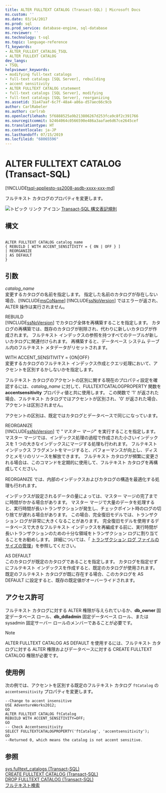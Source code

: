 ```yaml
---
title: ALTER FULLTEXT CATALOG (Transact-SQL) | Microsoft Docs
ms.custom: ''
ms.date: 03/14/2017
ms.prod: sql
ms.prod_service: database-engine, sql-database
ms.reviewer: ''
ms.technology: t-sql
ms.topic: language-reference
f1_keywords:
- ALTER_FULLEXT_CATALOG_TSQL
- ALTER FULLEXT CATALOG
dev_langs:
- TSQL
helpviewer_keywords:
- modifying full-text catalogs
- full-text catalogs [SQL Server], rebuilding
- accent sensitivity
- ALTER FULLTEXT CATALOG statement
- full-text catalogs [SQL Server], modifying
- full-text catalogs [SQL Server], reorganizing
ms.assetid: 31a47aaf-6c7f-48a4-a86a-d57aec66c9cb
author: CarlRabeler
ms.author: carlrab
ms.openlocfilehash: 5f6888525a9b213806267d253fca9c8f2c391766
ms.sourcegitcommit: b2464064c0566590e486a3aafae6d67ce2645cef
ms.translationtype: HT
ms.contentlocale: ja-JP
ms.lasthandoff: 07/15/2019
ms.locfileid: "68065596"
---
```

# <a name="alter-fulltext-catalog-transact-sql"></a>ALTER FULLTEXT CATALOG (Transact-SQL)
[!INCLUDE[tsql-appliesto-ss2008-asdb-xxxx-xxx-md](../../includes/tsql-appliesto-ss2008-asdb-xxxx-xxx-md.md)]

  フルテキスト カタログのプロパティを変更します。  
  
 ![トピック リンク アイコン](../../database-engine/configure-windows/media/topic-link.gif "トピック リンク アイコン") [Transact-SQL 構文表記規則](../../t-sql/language-elements/transact-sql-syntax-conventions-transact-sql.md)  
  
## <a name="syntax"></a>構文  
  
```  
  
ALTER FULLTEXT CATALOG catalog_name   
{ REBUILD [ WITH ACCENT_SENSITIVITY = { ON | OFF } ]  
| REORGANIZE  
| AS DEFAULT   
}  
```  
  
## <a name="arguments"></a>引数  
 *catalog_name*  
 変更するカタログの名前を指定します。 指定した名前のカタログが存在しない場合、[!INCLUDE[msCoName](../../includes/msconame-md.md)] [!INCLUDE[ssNoVersion](../../includes/ssnoversion-md.md)] ではエラーが返され、ALTER 操作は実行されません。  
  
 REBUILD  
 [!INCLUDE[ssNoVersion](../../includes/ssnoversion-md.md)] でカタログ全体を再構築することを指定します。 カタログの再構築では、既存のカタログが削除され、代わりに新しいカタログが作成されます。 フルテキスト インデックスの参照を持つすべてのテーブルが新しいカタログに関連付けられます。 再構築すると、データベース システム テーブル内のフルテキスト メタデータがリセットされます。  
  
 WITH ACCENT_SENSITIVITY = {ON|OFF}  
 変更するカタログのフルテキスト インデックス作成とクエリ処理において、アクセントを区別するかしないかを指定します。  
  
 フルテキスト カタログのアクセントの区別に関する現在のプロパティ設定を確認するには、*catalog_name* に対して、FULLTEXTCATALOGPROPERTY 関数を **accentsensitivity** プロパティ値と共に使用します。 この関数で '1' が返された場合、フルテキスト カタログではアクセントが区別され、'0' が返された場合、アクセントは区別されません。  
  
 アクセントの区別は、既定ではカタログとデータベースで同じになっています。  
  
 REORGANIZE  
 [!INCLUDE[ssNoVersion](../../includes/ssnoversion-md.md)] で "*マスター マージ*" を実行することを指定します。マスター マージでは、インデックス処理の過程で作成された小さいインデックスを 1 つの大きなインデックスにマージする処理も行われます。 フルテキスト インデックス フラグメントをマージすると、パフォーマンスが向上し、ディスクとメモリのリソースを解放できます。 フルテキスト カタログが頻繁に変更される場合は、このコマンドを定期的に使用して、フルテキスト カタログを再構成してください。  
  
 REORGANIZE では、内部のインデックスおよびカタログの構造を最適化する処理も行われます。  
  
 インデックスが設定されるデータの量によっては、マスター マージの完了までに時間がかかる場合があります。 マスター マージで大量のデータを処理すると、実行時間が長いトランザクションが発生し、チェックポイント時のログの切り捨てが遅れる場合があります。 この場合、完全復旧モデルでは、トランザクション ログが非常に大きくなることがあります。 完全復旧モデルを使用するデータベースで大きなフルテキスト インデックスを再編成する前に、実行時間が長いトランザクションのための十分な領域をトランザクション ログに割り当てることをお勧めします。 詳細については、「 [トランザクション ログ ファイルのサイズの管理](../../relational-databases/logs/manage-the-size-of-the-transaction-log-file.md)」を参照してください。  
  
 AS DEFAULT  
 このカタログが既定のカタログであることを指定します。 カタログを指定せずにフルテキスト インデックスを作成すると、既定のカタログが使用されます。 既定のフルテキスト カタログが既に存在する場合、このカタログを AS DEFAULT に設定すると、既存の既定値がオーバーライドされます。  
  
## <a name="permissions"></a>アクセス許可  
 フルテキスト カタログに対する ALTER 権限が与えられているか、**db_owner** 固定データベース ロール、**db_ddladmin** 固定データベース ロール、または sysadmin 固定サーバー ロールのメンバーであることが必要です。  
  
> [!NOTE]  
>  ALTER FULLTEXT CATALOG AS DEFAULT を使用するには、フルテキスト カタログに対する ALTER 権限およびデータベースに対する CREATE FULLTEXT CATALOG 権限が必要です。  
  
## <a name="examples"></a>使用例  
 次の例では、アクセントを区別する既定のフルテキスト カタログ `ftCatalog` の `accentsensitivity` プロパティを変更します。  
  
```  
--Change to accent insensitive  
USE AdventureWorks2012;  
GO  
ALTER FULLTEXT CATALOG ftCatalog   
REBUILD WITH ACCENT_SENSITIVITY=OFF;  
GO  
-- Check Accentsensitivity  
SELECT FULLTEXTCATALOGPROPERTY('ftCatalog', 'accentsensitivity');  
GO  
--Returned 0, which means the catalog is not accent sensitive.  
```  
  
## <a name="see-also"></a>参照  
 [sys.fulltext_catalogs &#40;Transact-SQL&#41;](../../relational-databases/system-catalog-views/sys-fulltext-catalogs-transact-sql.md)   
 [CREATE FULLTEXT CATALOG &#40;Transact-SQL&#41;](../../t-sql/statements/create-fulltext-catalog-transact-sql.md)   
 [DROP FULLTEXT CATALOG &#40;Transact-SQL&#41;](../../t-sql/statements/drop-fulltext-catalog-transact-sql.md)   
 [フルテキスト検索](../../relational-databases/search/full-text-search.md)  
  
  
